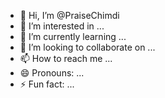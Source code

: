 - 👋 Hi, I’m @PraiseChimdi
- 👀 I’m interested in ...
- 🌱 I’m currently learning ...
- 💞️ I’m looking to collaborate on ...
- 📫 How to reach me ...
- 😄 Pronouns: ...
- ⚡ Fun fact: ...

<!---
PraiseChimdi/PraiseChimdi is a ✨ special ✨ repository because its `README.md` (this file) appears on your GitHub profile.
You can click the Preview link to take a look at your changes.
--->
